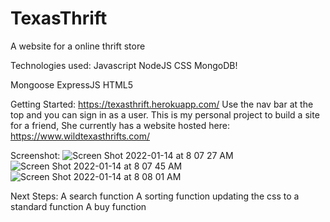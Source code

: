# TexasThrift
A website for a online thrift store

Technologies used:
Javascript
NodeJS
CSS
MongoDB!

Mongoose
ExpressJS
HTML5

Getting Started: 
https://texasthrift.herokuapp.com/
Use the nav bar at the top and you can sign in as a user.
This is my personal project to build a site for a friend, She currently has a website hosted here: https://www.wildtexasthrifts.com/


Screenshot:
![Screen Shot 2022-01-14 at 8 07 27 AM](https://user-images.githubusercontent.com/95185347/149530653-dcd84a0f-b1c7-4892-812e-d53c2c3dffd5.png)
![Screen Shot 2022-01-14 at 8 07 45 AM](https://user-images.githubusercontent.com/95185347/149530669-e5404371-0cca-444d-a195-ede9cb1fd051.png)
![Screen Shot 2022-01-14 at 8 08 01 AM](https://user-images.githubusercontent.com/95185347/149530723-e57048ac-9b3f-44bb-bbfd-7492bc962cef.png)

Next Steps:
A search function
A sorting function
updating the css to a standard function
A buy function
